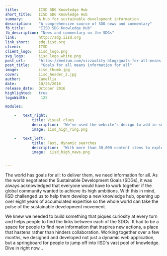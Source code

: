 ```yaml
---
title:         IISD SDG Knowledge Hub
short_title:   IISD SDG Knowledge Hub
summary:       A hub for sustainable development information
description:   "A comprehensive source of SDG news and commentary"
fb_title:      "IISD SDG Knowledge Hub"
fb_description: "News and commentary on the SDGs"
link:          http://sdg.iisd.org 
link_short:    sdg.iisd.org
client:        IISD
client_logo:   iisd_logo.png
svg_logo:      iisd_logo_white.png
post_url:      "https://medium.com/vizzuality-blog/goals-for-all-means-information-for-all-e4ca3f51100d#.2atlrj5ay"
post_title:     "Goals for all means information for all"
image:         iisd_thumb.jpg
cover:         iisd_header_2.jpg
author:        Camellia
date:          10/26/2016
release_date:  October 2016           
highlighted:   true
logoWidth:      125

modules:

    -   text_right:    
            title: Visual clues
            description:  "We’ve used the website’s design to add in subtle clues that help guide the user toward the information they seek. For example, as you hover over the SDG ring on the homepage, a number appears, telling you which goal that segment is about. When you click on a segment, a box pops up with details on how many articles and policy briefs have been written on that goal. You may also notice that the length of each segment has been extended, representing the scale of how much has been written about each goal."
            image: iisd_high_ring.png

    -   text_left:
            title: Fast, dynamic searches
            description:  "With more than 30,000 content items to explore, it’s essential that they can be filtered quickly to find the most relevant information. The filter bar on the news page provides extremely specific filter options. Although this means it’s harder to keep the Javascript and AJAX functionality simple, some careful query building and the use of specific caching meant we were able to build a site that is fast and maintains full functionality." 
            image:  iisd_high_news.png


---
```

The world has goals for all: to deliver them, we need information for all. As the world negotiated the Sustainable Development Goals (SDGs), it was always acknowledged that everyone would have to work together if the global community wanted to achieve its high ambitions. With this in mind, IISD challenged us to help them develop a new knowledge hub, opening up over eight years of accumulated expertise so the whole world can take the pulse of the sustainable development movement. 

We knew we needed to build something that piques curiosity at every turn and helps people to find the links between each of the SDGs. It had to be a space for people to find new information that inspires new actions, a place that hastens rather than hinders collaboration. Working together over a few months, we designed and developed not just a dynamic web application, but a springboard for people to jump off into IISD's vast pool of knowledge. Dive in right now... 